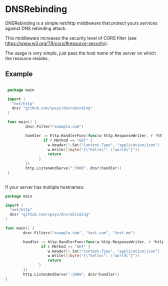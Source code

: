 DNSRebinding
============

DNSRebinding is a simple net/http middleware that protect yours services against DNS rebinding attack.

This middleware increases the security level of CORS filter (see https://www.w3.org/TR/cors/#resource-security).

The usage is very simple, just pass the host name of the server on which the resource resides.

Example
-------

``` go

 package main

 import (
   "net/http"
   dnsr "github.com/vpxyz/dnsrebinding"
 )

 func main() {
         dnsr.Filter("example.com")

         handler := http.HandlerFunc(func(w http.ResponseWriter, r *http.Request) {
                 if r.Method == "GET" {
 		           w.Header().Set("Content-Type", "application/json")
 		           w.Write([]byte("{\"hello\": \"world\"}"))
 		           return
 	           }
         })
         http.ListenAndServe(":3000", dnsr(handler))
 }
 
```

If your server has multiple hostnames:

``` go
package main

import (
  "net/http"
  dnsr "github.com/vpxyz/dnsrebinding"
)

func main() {
        dnsr.Filters("example.com", "test.com", "test.me")

        handler := http.HandlerFunc(func(w http.ResponseWriter, r *http.Request) {
                if r.Method == "GET" {
		           w.Header().Set("Content-Type", "application/json")
		           w.Write([]byte("{\"hello\": \"world\"}"))
		           return
	           }
        })
        http.ListenAndServe(":3000", dnsr(handler))
}
```



